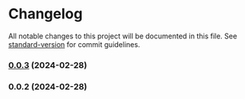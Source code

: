 # Changelog

All notable changes to this project will be documented in this file. See [standard-version](https://github.com/conventional-changelog/standard-version) for commit guidelines.

### [0.0.3](https://github.com/isaackoz/next-cms-kit/compare/v0.0.2...v0.0.3) (2024-02-28)

### 0.0.2 (2024-02-28)
